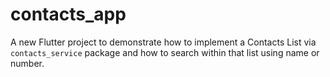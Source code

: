 # contacts_app

A new Flutter project to demonstrate how to implement a Contacts List via `contacts_service` package and how to search within that list using name or number.

